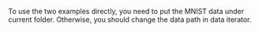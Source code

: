 To use the two examples directly, you need to put the MNIST data under current folder. Otherwise, you should change the data path in data iterator.